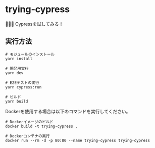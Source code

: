 # trying-cypress

🐌🐌🐌 Cypressを試してみる！  

## 実行方法

```shell
# モジュールのインストール
yarn install

# 開発用実行
yarn dev

# E2Eテストの実行
yarn cypress:run

# ビルド
yarn build
```

Dockerを使用する場合は以下のコマンドを実行してください。  

```shell
# Dockerイメージのビルド
docker build -t trying-cypress .

# Dockerコンテナの実行
docker run --rm -d -p 80:80 --name trying-cypress trying-cypress
```
